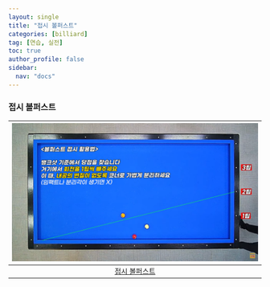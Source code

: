 ```yaml
---
layout: single
title: "접시 볼퍼스트"
categories: [billiard]
tag: [연습, 실전]
toc: true
author_profile: false
sidebar:
  nav: "docs"
---
```


### 접시 볼퍼스트

| [![접시 볼퍼스트](/images/%EC%A0%91%EC%8B%9C%20%EB%B3%BC%ED%8D%BC%EC%8A%A4%ED%8A%B8.png)](https://docs.google.com/presentation/d/1NjEuQ0XWVR8PFPacXJHJQ6Tie7aDFRJI/edit?usp=sharing&ouid=114978849290694301670&rtpof=true&sd=true) |
| :---: |
| [접시 볼퍼스트](https://youtu.be/bIvPTXNPmOM?si=qtq_EwLgthq19Ncn) |
